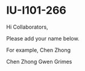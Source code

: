 # IU-I101-266

Hi Collaborators,

Please add your name below. 

For example, Chen Zhong

Chen Zhong
Gwen Grimes
